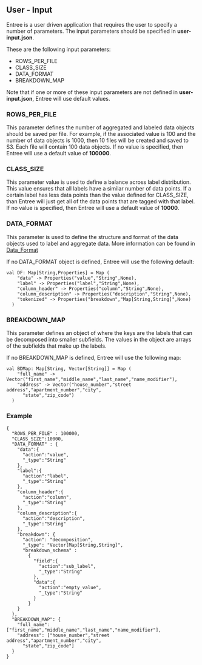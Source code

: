 ## User - Input

Entree is a user driven application that requires the user to specify a number of parameters. The input parameters
should be specified in **user-input.json**.

These are the following input parameters:
 - ROWS_PER_FILE
 - CLASS_SIZE
 - DATA_FORMAT
 - BREAKDOWN_MAP

 Note that if one or more of these input parameters are not defined in **user-input.json**, Entree will use
 default values.

### ROWS_PER_FILE
This parameter defines the number of aggregated and labeled data objects should be saved per file.
For example, if the associated value is 100 and the number of data objects is 1000, then 10 files will be created
and saved to S3. Each file will contain 100 data objects.
If no value is specified, then Entree will use a default value of **100000**.

### CLASS_SIZE
This parameter value is used to define a balance across label distribution. This value ensures that all labels
have a similar number of data points. If a certain label has less data points than the value defined for CLASS_SIZE,
than Entree will just get all of the data points that are tagged with that label.
If no value is specified, then Entree will use a default value of **10000**.

### DATA_FORMAT
This parameter is used to define the structure and format of the data objects used to label and aggregate data.
More information can be found in [Data_Format](./Data_Format.md)

If no DATA_FORMAT object is defined, Entree will use the following default:
```
val DF: Map[String,Properties] = Map (
    "data" -> Properties("value","String",None),
    "label" -> Properties("label","String",None),
    "column_header" -> Properties("column","String",None),
    "column_description" -> Properties("description","String",None),
    "tokenized" -> Properties("breakdown","Map[String,String]",None)
  )
```

### BREAKDOWN_MAP
This parameter defines an object of where the keys are the labels that can be decomposed into smaller subfields. The
values in the object are arrays of the subfields that make up the labels.

If no BREAKDOWN_MAP is defined, Entree will use the following map:
```
val BDMap: Map[String, Vector[String]] = Map (
    "full_name" -> Vector("first_name","middle_name","last_name","name_modifier"),
    "address" -> Vector("house_number","street address","apartment_number","city",
      "state","zip_code")
  )
```

### Example
```
{
  "ROWS_PER_FILE" : 100000,
  "CLASS_SIZE":10000,
  "DATA_FORMAT" : {
    "data":{
      "action":"value",
      "_type":"String"
    },
    "label":{
      "action":"label",
      "_type":"String"
    },
    "column_header":{
      "action":"column",
      "_type":"String"
    },
    "column_description":{
      "action":"description",
      "_type":"String"
    },
    "breakdown": {
      "action": "decomposition",
      "_type": "Vector[Map[String,String]",
      "breakdown_schema" :
        {
          "field":{
            "action":"sub_label",
            "_type":"String"
          },
          "data":{
            "action":"empty_value",
            "_type":"String"
          }
        }
    }
  },
  "BREAKDOWN_MAP": {
    "full_name": ["first_name","middle_name","last_name","name_modifier"],
    "address": ["house_number","street address","apartment_number","city",
      "state","zip_code"]
  }
}
```
